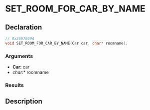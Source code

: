 # SET_ROOM_FOR_CAR_BY_NAME

## Declaration
```cpp
// 0x2667609A
void SET_ROOM_FOR_CAR_BY_NAME(Car car, char* roomname);
```

### Arguments
- **Car:** car
- **char*:** roomname

### Results

## Description
